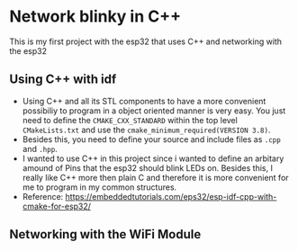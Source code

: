 # Network blinky in C++
This is my first project with the esp32 that uses C++ and networking with the esp32

## Using C++ with idf
+ Using C++ and all its STL components to have a more convenient possibiliy to program in a object oriented manner is very easy. You just need to define the `CMAKE_CXX_STANDARD` within the top level `CMakeLists.txt` and use the `cmake_minimum_required(VERSION 3.8)`.
+ Besides this, you need to define your source and include files as `.cpp` and `.hpp`.
+ I wanted to use C++ in this project since i wanted to define an arbitary amound of Pins that the esp32 should blink LEDs on. Besides this, I really like C++ more then plain C and therefore it is more convenient for me to program in my common structures.
+ Reference: https://embeddedtutorials.com/eps32/esp-idf-cpp-with-cmake-for-esp32/

## Networking with the WiFi Module
